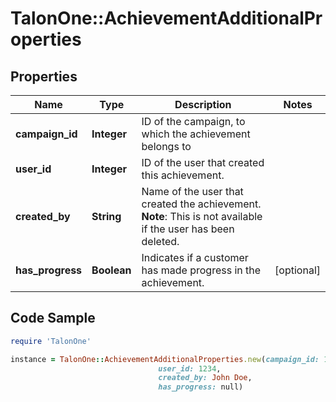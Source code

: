 # TalonOne::AchievementAdditionalProperties

## Properties

Name | Type | Description | Notes
------------ | ------------- | ------------- | -------------
**campaign_id** | **Integer** | ID of the campaign, to which the achievement belongs to | 
**user_id** | **Integer** | ID of the user that created this achievement. | 
**created_by** | **String** | Name of the user that created the achievement.  **Note**: This is not available if the user has been deleted.  | 
**has_progress** | **Boolean** | Indicates if a customer has made progress in the achievement. | [optional] 

## Code Sample

```ruby
require 'TalonOne'

instance = TalonOne::AchievementAdditionalProperties.new(campaign_id: 1,
                                 user_id: 1234,
                                 created_by: John Doe,
                                 has_progress: null)
```


